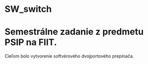 # SW_switch
# Semestrálne zadanie z predmetu PSIP na FIIT. 

Cieľom bolo vytvorenie softvérového dvojportového prepínača.
